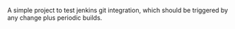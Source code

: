 
A simple project to test jenkins git integration, which should be triggered by any change plus periodic builds.


